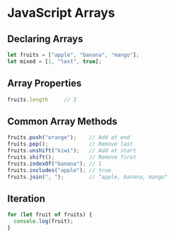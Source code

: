# JavaScript Arrays

## Declaring Arrays
```js
let fruits = ["apple", "banana", "mango"];
let mixed = [1, "text", true];
```

## Array Properties
```js
fruits.length     // 3
```

## Common Array Methods
```js
fruits.push("orange");    // Add at end
fruits.pop();             // Remove last
fruits.unshift("kiwi");   // Add at start
fruits.shift();           // Remove first
fruits.indexOf("banana"); // 1
fruits.includes("apple"); // true
fruits.join(", ");        // "apple, banana, mango"
```

## Iteration
```js
for (let fruit of fruits) {
  console.log(fruit);
}
```
